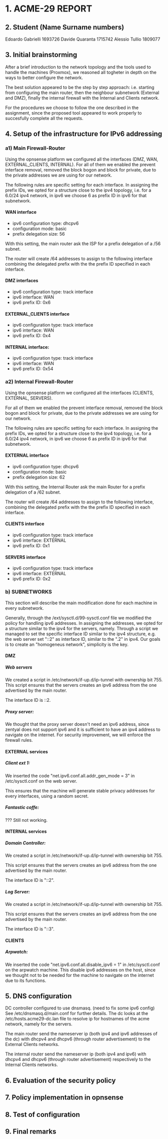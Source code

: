 # 1. ACME-29 REPORT

## 2. Student (Name Surname numbers)

Edoardo Gabrielli 1693726
Davide Quaranta 1715742
Alessio Tullio 1809077

## 3. Initial brainstorming

After a brief introduction to the network topology and the tools used to handle the machines (Proxmox), we reasoned all togheter in depth on the ways to better configure the network. 

The best solution appeared to be the step by step approach: i.e. starting from configuring the main router, then the neighbour subnetwork (External and DMZ), finally the internal firewall with the Internal and Clients network.

For the procedures we choose to follow the one described in the assignment, since the proposed tool appeared to work properly to succesfully complete all the requests.

## 4. Setup of the infrastructure for IPv6 addressing

### a1) Main Firewall-Router

Using the opnsense platform we configured all the interfaces (DMZ, WAN, EXTERNAL_CLIENTS,  INTERNAL). For all of them we enabled the prevent interface removal, removed the block bogon and block for private, due to the private addresses we are using for our network.

The following rules are specific setting for each interface.
In assigning the prefix IDs, we opted for a structure close to the ipv4 topology, i.e. for a 6.0/24 ipv4 network, in ipv6 we choose 6 as prefix ID in ipv6 for that subnetwork.	 

#### WAN interface

- ipv6 configuration type: dhcpv6
- configuration mode: basic
- prefix delegation size: 56

With this setting, the main router ask the ISP for a prefix delegation of a /56 subnet.

The router will create /64 addresses to assign to the following interface combining the delegated prefix with the the prefix ID specified in each interface.

#### DMZ interfaces

- ipv6 configuration type: track interface
- ipv6 interface: WAN
- ipv6 prefix ID: 0x6

#### EXTERNAL_CLIENTS interface

- ipv6 configuration type: track interface
- ipv6 interface: WAN
- ipv6 prefix ID: 0x4		

#### INTERNAL interface:

- ipv6 configuration type: track interface
- ipv6 interface: WAN
- ipv6 prefix ID: 0x54		

### a2) Internal Firewall-Router

Using the opnsense platform we configured all the interfaces (CLIENTS, EXTERNAL, SERVERS). 

For all of them we enabled the prevent interface removal, removed the block bogon and block for private, due to the private addresses we are using for our network.

The following rules are specific setting for each interface. 
In assigning the prefix IDs, we opted for a structure close to the ipv4 topology, i.e. for a 6.0/24 ipv4 network, in ipv6 we choose 6 as prefix ID in ipv6 for that subnetwork.

#### EXTERNAL interface

- ipv6 configuration type: dhcpv6
- configuration mode: basic
- prefix delegation size: 62

With this setting, the Internal Router ask the main Router for a prefix delegation of a /62 subnet.		

The router will create /64 addresses to assign to the following interface, combining the delegated prefix with the the prefix ID specified in each interface.

#### CLIENTS interface

- ipv6 configuration type: track interface
- ipv6 interface: EXTERNAL
- ipv6 prefix ID: 0x1

#### SERVERS interface

- ipv6 configuration type: track interface
- ipv6 interface: EXTERNAL
- ipv6 prefix ID: 0x2	

### b) SUBNETWORKS

This section will describe the main modification done for each machine in every subnetwork.

Generally, through the /ext/sysctl.d/99-sysctl.conf file we modified the policy for handling ipv6 addresses. In assigning the addresses, we opted for a structure similar to the ipv4 for the servers, namely. Through a script we managed to set the specific interface ID similar to the ipv4 structure, e.g. the web server set "::2" as interface ID, similar to the ".2" in ipv4. Our goals is to create an "homogeneus network", simplicity is the key.

#### DMZ

##### Web servers

We created a script in /etc/network/if-up.d/ip-tunnel with ownership bit 755. This script ensures that the servers creates an ipv6 address from the one advertised by the main router.

The interface ID is ::2.

##### Proxy server:

We thought that the proxy server doesn't need an ipv6 address, since zentyal does not support ipv6 and it is sufficient to have an ipv4 address to navigate on the internet. For security improvement, we will enforce the firewall rules.

#### EXTERNAL services

##### Client ext 1:

We inserted the code "net.ipv6.conf.all.addr_gen_mode = 3" in /etc/sysctl.conf on the web server.

This ensures that the machine will generate stable privacy addresses for every interfaces, using a random secret.

##### Fantastic coffe:

??? Still not working.

#### INTERNAL services

##### Domain Controller:

We created a script in /etc/network/if-up.d/ip-tunnel with ownership bit 755. 

This script ensures that the servers creates an ipv6 address from the one advertised by the main router.

The interface ID is "::2".

##### Log Server:

We created a script in /etc/network/if-up.d/ip-tunnel with ownership bit 755.

This script ensures that the servers creates an ipv6 address from the one advertised by the main router.

The interface ID is "::3".

#### CLIENTS

##### Arpwatch:

We inserted the code "net.ipv6.conf.all.disable_ipv6 = 1" in /etc/sysctl.conf on the arpwatch machine. This disable ipv6 addresses on the host, since we thought not to be needed for the machine to navigate on the internet due to its functions.


## 5.	DNS configuration

DC controller configured to use dnsmasq. (need to fix some ipv6 config) 
See /etc/dnsmasq.d/main.conf for further details. The dc looks at the 
/etc/hosts.acme29-dc.lan file to resolve ip for hostnames of the acme 
network, namely for the servers.


The main router send the nameserver ip (both ipv4 and ipv6 addresses of 
the dc) with dhcpv4 and dhcpv6 (through router advertisement) to the 
External Clients networks.

The internal router send the nameserver ip (both ipv4 and ipv6) with 
dhcpv4 and dhcpv6 (through router advertisement) respectively to the 
Internal Clients networks.



## 6.	Evaluation of the security policy

## 7.	Policy implementation in opnsense

## 8.	Test of configuration

## 9.	Final remarks
